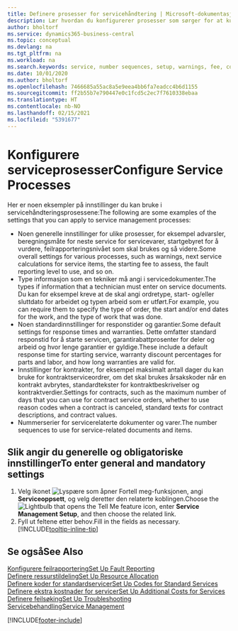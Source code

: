 ```yaml
---
title: Definere prosesser for servicehåndtering | Microsoft-dokumentasjon
description: Lær hvordan du konfigurerer prosesser som sørger for at kundene dine er tilfreds med kundeservicen.
author: bholtorf
ms.service: dynamics365-business-central
ms.topic: conceptual
ms.devlang: na
ms.tgt_pltfrm: na
ms.workload: na
ms.search.keywords: service, number sequences, setup, warnings, fee, contracts, warranties
ms.date: 10/01/2020
ms.author: bholtorf
ms.openlocfilehash: 7466685a55ac8a5e9eea4bb6fa7eadcc4b6d1155
ms.sourcegitcommit: ff2b55b7e790447e0c1fcd5c2ec7f7610338ebaa
ms.translationtype: HT
ms.contentlocale: nb-NO
ms.lasthandoff: 02/15/2021
ms.locfileid: "5391677"
---
```

# <a name="configure-service-processes"></a><span data-ttu-id="b3773-103">Konfigurere serviceprosesser</span><span class="sxs-lookup"><span data-stu-id="b3773-103">Configure Service Processes</span></span>
<span data-ttu-id="b3773-104">Her er noen eksempler på innstillinger du kan bruke i servicehåndteringsprosessene:</span><span class="sxs-lookup"><span data-stu-id="b3773-104">The following are some examples of the settings that you can apply to service management processes:</span></span>  
  
* <span data-ttu-id="b3773-105">Noen generelle innstillinger for ulike prosesser, for eksempel advarsler, beregningsmåte for neste service for servicevarer, startgebyret for å vurdere, feilrapporteringsnivået som skal brukes og så videre.</span><span class="sxs-lookup"><span data-stu-id="b3773-105">Some overall settings for various processes, such as warnings, next service calculations for service items, the starting fee to assess, the fault reporting level to use, and so on.</span></span>  
* <span data-ttu-id="b3773-106">Type informasjon som en tekniker må angi i servicedokumenter.</span><span class="sxs-lookup"><span data-stu-id="b3773-106">The types if information that a technician must enter on service documents.</span></span> <span data-ttu-id="b3773-107">Du kan for eksempel kreve at de skal angi ordretype, start- og/eller sluttdato for arbeidet og typen arbeid som er utført.</span><span class="sxs-lookup"><span data-stu-id="b3773-107">For example, you can require them to specify the type of order, the start and/or end dates for the work, and the type of work that was done.</span></span>  
* <span data-ttu-id="b3773-108">Noen standardinnstillinger for responstider og garantier.</span><span class="sxs-lookup"><span data-stu-id="b3773-108">Some default settings for response times and warranties.</span></span> <span data-ttu-id="b3773-109">Dette omfatter standard responstid for å starte servicen, garantirabattprosenter for deler og arbeid og hvor lenge garantier er gyldige.</span><span class="sxs-lookup"><span data-stu-id="b3773-109">These include a default response time for starting service, warranty discount percentages for parts and labor, and how long warranties are valid for.</span></span>  
* <span data-ttu-id="b3773-110">Innstillinger for kontrakter, for eksempel maksimalt antall dager du kan bruke for kontraktserviceordrer, om det skal brukes årsakskoder når en kontrakt avbrytes, standardtekster for kontraktbeskrivelser og kontraktverdier.</span><span class="sxs-lookup"><span data-stu-id="b3773-110">Settings for contracts, such as the maximum number of days that you can use for contract service orders, whether to use reason codes when a contract is canceled, standard texts for contract descriptions, and contract values.</span></span>  
* <span data-ttu-id="b3773-111">Nummerserier for servicerelaterte dokumenter og varer.</span><span class="sxs-lookup"><span data-stu-id="b3773-111">The number sequences to use for service-related documents and items.</span></span>  

## <a name="to-enter-general-and-mandatory-settings"></a><span data-ttu-id="b3773-112">Slik angir du generelle og obligatoriske innstillinger</span><span class="sxs-lookup"><span data-stu-id="b3773-112">To enter general and mandatory settings</span></span>
1. <span data-ttu-id="b3773-113">Velg ikonet ![Lyspære som åpner Fortell meg-funksjonen](media/ui-search/search_small.png "Fortell hva du vil gjøre"), angi **Serviceoppsett**, og velg deretter den relaterte koblingen.</span><span class="sxs-lookup"><span data-stu-id="b3773-113">Choose the ![Lightbulb that opens the Tell Me feature](media/ui-search/search_small.png "Tell me what you want to do") icon, enter **Service Management Setup**, and then choose the related link.</span></span>
2. <span data-ttu-id="b3773-114">Fyll ut feltene etter behov.</span><span class="sxs-lookup"><span data-stu-id="b3773-114">Fill in the fields as necessary.</span></span> [!INCLUDE[tooltip-inline-tip](includes/tooltip-inline-tip_md.md)]  

## <a name="see-also"></a><span data-ttu-id="b3773-115">Se også</span><span class="sxs-lookup"><span data-stu-id="b3773-115">See Also</span></span>  
[<span data-ttu-id="b3773-116">Konfigurere feilrapportering</span><span class="sxs-lookup"><span data-stu-id="b3773-116">Set Up Fault Reporting</span></span>](service-how-setup-fault-reporting.md)  
[<span data-ttu-id="b3773-117">Definere ressurstildeling</span><span class="sxs-lookup"><span data-stu-id="b3773-117">Set Up Resource Allocation</span></span>](service-how-setup-resource-allocation.md)  
[<span data-ttu-id="b3773-118">Definere koder for standardservicer</span><span class="sxs-lookup"><span data-stu-id="b3773-118">Set Up Codes for Standard Services</span></span>](service-how-setup-service-coding.md)  
[<span data-ttu-id="b3773-119">Definere ekstra kostnader for servicer</span><span class="sxs-lookup"><span data-stu-id="b3773-119">Set Up Additional Costs for Services</span></span>](service-how-setup-service-costs-pricing.md)  
[<span data-ttu-id="b3773-120">Definere feilsøking</span><span class="sxs-lookup"><span data-stu-id="b3773-120">Set Up Troubleshooting</span></span>](service-how-setup-troubleshooting.md)  
[<span data-ttu-id="b3773-121">Servicebehandling</span><span class="sxs-lookup"><span data-stu-id="b3773-121">Service Management</span></span>](service-service.md)  


[!INCLUDE[footer-include](includes/footer-banner.md)]